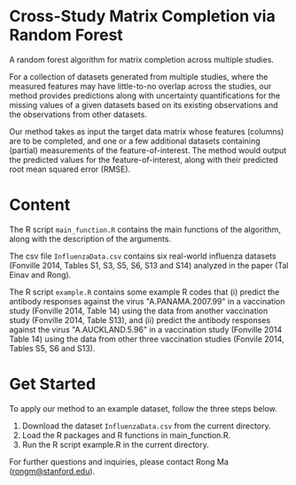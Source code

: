 # Cross-Study Matrix Completion via Random Forest

A random forest algorithm for matrix completion across multiple studies.

For a collection of datasets generated from multiple studies, where the measured features may have little-to-no overlap across the studies, our method provides predictions along with uncertainty quantifications for the missing values of a given datasets based on its existing observations and the observations from other datasets.

Our method takes as input the target data matrix whose features (columns) are to be completed, and one or a few additional datasets containing (partial) measurements of the feature-of-interest. The method would output the predicted values for the feature-of-interest, along with their predicted root mean squared error (RMSE).


# Content

The R script `main_function.R` contains the main functions of the algorithm, along with the description of the arguments.

The csv file `InfluenzaData.csv` contains six real-world influenza datasets (Fonville 2014, Tables S1, S3, S5, S6, S13 and S14) analyzed in the paper (Tal Einav and Rong).

The R script `example.R` contains some example R codes that 
(i) predict the antibody responses against the virus "A.PANAMA.2007.99" in a vaccination study (Fonville 2014, Table 14) using the data from another vaccination study (Fonville 2014, Table S13), and 
(ii) predict the antibody responses against the virus "A.AUCKLAND.5.96" in a vaccination study (Fonville 2014 Table 14) using the data from other three vaccination studies (Fonvile 2014, Tables S5, S6 and S13). 

# Get Started

To apply our method to an example dataset, follow the three steps below.

1. Download the dataset `InfluenzaData.csv` from the current directory.
2. Load the R packages and R functions in main_function.R.
3. Run the R script example.R in the current directory.

For further questions and inquiries, please contact Rong Ma (rongm@stanford.edu).
